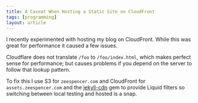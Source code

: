 ```yaml
---
title: A Caveat When Hosting a Static Site on CloudFront
tags: [programming]
layout: article
---
```


I recently experimented with hosting my blog on CloudFront. While this was
great for performance it caused a few issues.

Cloudflare does not translate `/foo` to `/foo/index.html`, which makes perfect
sense for performance; but causes problems if you depend on the server to
follow that lookup pattern.

To fix this I use S3 for `zeespencer.com` and CloudFront for
`assets.zeespencer.com` and the
[jekyll-cdn](http://github.com/zspencer/jekyll-cdn) gem to provide Liquid
filters so switching between local testing and hosted is a snap.
